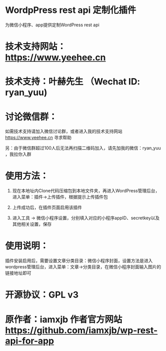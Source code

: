 # WordpPress rest api 定制化插件

为微信小程序、app提供定制WordPress rest api

# 技术支持网站：https://www.yeehee.cn

# 技术支持：叶赫先生 （Wechat ID: ryan_yuu)

# 讨论微信群：

如需技术支持请加入微信讨论群，或者进入我的技术支持网站 https://www.yeehee.cn 寻求帮助

另：由于微信群超过100人后无法再扫描二维码加入，请先加我的微信：ryan_yuu ，我拉你入群

# 使用方法：

1. 现在本地址内Clone代码压缩包到本地文件夹，再进入WordPress管理后台，进入菜单：插件->上传插件，根据提示上传插件包

2. 上传成功后，在插件页面启用该插件

3. 进入工具 -> 微信小程序设置，分别填入对应的小程序appID、secretkey以及其他相关设置，保存

# 使用说明：

插件安装启用后，需要设置文章分类目录：微信小程序封面，设置方法是进入wordpress管理后台，进入菜单：文章->分类目录，在微信小程序封面输入图片的链接地址即可

# 开源协议：GPL v3

# 原作者：iamxjb 作者官方网站 https://github.com/iamxjb/wp-rest-api-for-app

